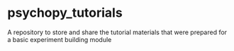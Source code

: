 # psychopy_tutorials
A repository to store and share the tutorial materials that were prepared for a basic experiment building module
